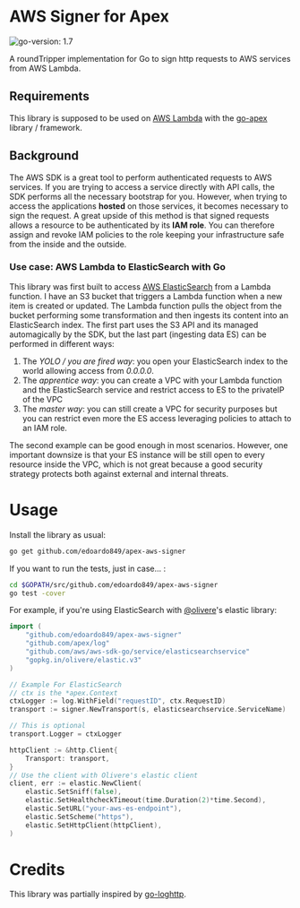 # AWS Signer for Apex
![go-version: 1.7](https://img.shields.io/badge/go--version-1.7-blue.svg)

A roundTripper implementation for Go to sign http requests to AWS services from AWS Lambda.

## Requirements
This library is supposed to be used on [AWS Lambda](https://aws.amazon.com/lambda/) with the [go-apex](https://github.com/apex/go-apex) library / framework.

## Background
The AWS SDK is a great tool to perform authenticated requests to AWS services. If you are trying to access a service directly with API calls, the SDK performs all the necessary bootstrap for you. However, when trying to access the applications **hosted** on those services, it becomes necessary to sign the request. A great upside of this method is that signed requests allows a resource to be authenticated by its **IAM role**. You can therefore assign and revoke IAM policies to the role  keeping your infrastructure safe from the inside and the outside.

### Use case: AWS Lambda to ElasticSearch with Go
This library was first built to access [AWS ElasticSearch](https://aws.amazon.com/elasticsearch-service/) from a Lambda function. I have an S3 bucket that triggers a Lambda function when a new item is created or updated. The Lambda function pulls the object from the bucket performing some transformation and then ingests its content into an ElasticSearch index. The first part  uses the S3 API and its managed automagically by the SDK, but the last part (ingesting data ES) can be performed in different ways:

1. The *YOLO / you are fired way*: you open your ElasticSearch index to the world allowing access from *0.0.0.0*.
1. The *apprentice way*: you can create a VPC with your Lambda function and the ElasticSearch service and restrict access to ES to the privateIP of the VPC 
1. The *master way*: you can still create a VPC for security purposes but you can restrict even more the ES access leveraging policies to attach to an IAM role.

The second example can be good enough in most scenarios. However, one important downsize is that your ES instance will be still open to every resource inside the VPC, which is not great because a good security strategy protects both against external and internal threats.

# Usage

Install the library as usual:

```bash 
go get github.com/edoardo849/apex-aws-signer
```

If you want to run the tests, just in case... :

```bash
cd $GOPATH/src/github.com/edoardo849/apex-aws-signer
go test -cover
```

For example, if you're using ElasticSearch with [@olivere](github.com/olivere)'s elastic library:

```go 
import (
    "github.com/edoardo849/apex-aws-signer"
    "github.com/apex/log"
    "github.com/aws/aws-sdk-go/service/elasticsearchservice"
    "gopkg.in/olivere/elastic.v3"
)

// Example For ElasticSearch
// ctx is the *apex.Context
ctxLogger := log.WithField("requestID", ctx.RequestID)
transport := signer.NewTransport(s, elasticsearchservice.ServiceName)

// This is optional
transport.Logger = ctxLogger

httpClient := &http.Client{
	Transport: transport,
}
// Use the client with Olivere's elastic client
client, err := elastic.NewClient(
    elastic.SetSniff(false),
    elastic.SetHealthcheckTimeout(time.Duration(2)*time.Second),
    elastic.SetURL("your-aws-es-endpoint"),
    elastic.SetScheme("https"),
    elastic.SetHttpClient(httpClient),
)
```

# Credits
This library was partially inspired by [go-loghttp](https://github.com/motemen/go-loghttp/blob/master/loghttp.go).